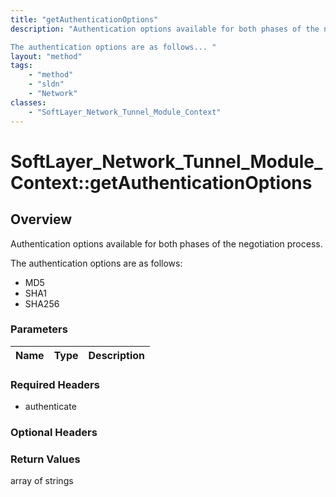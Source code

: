 ```yaml
---
title: "getAuthenticationOptions"
description: "Authentication options available for both phases of the negotiation process. 

The authentication options are as follows... "
layout: "method"
tags:
    - "method"
    - "sldn"
    - "Network"
classes:
    - "SoftLayer_Network_Tunnel_Module_Context"
---
```

# SoftLayer_Network_Tunnel_Module_Context::getAuthenticationOptions
## Overview 
Authentication options available for both phases of the negotiation process. 

The authentication options are as follows: 
* MD5
* SHA1
* SHA256

### Parameters 
|Name | Type | Description |
| --- | --- | --- |


### Required Headers
* authenticate

### Optional Headers

### Return Values
array of strings
